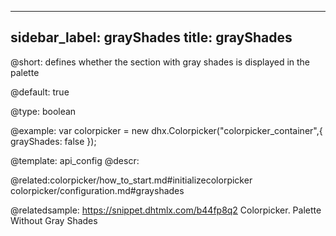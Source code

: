 
---
sidebar_label: grayShades
title: grayShades
---          

@short: 
defines whether the section with gray shades is displayed in the palette


@default:
true


@type: boolean

@example: 
var colorpicker = new dhx.Colorpicker("colorpicker_container",{
	grayShades: false
});


@template:	api_config
@descr: 

@related:colorpicker/how_to_start.md#initializecolorpicker
colorpicker/configuration.md#grayshades



@relatedsample: https://snippet.dhtmlx.com/b44fp8q2	Colorpicker. Palette Without Gray Shades
